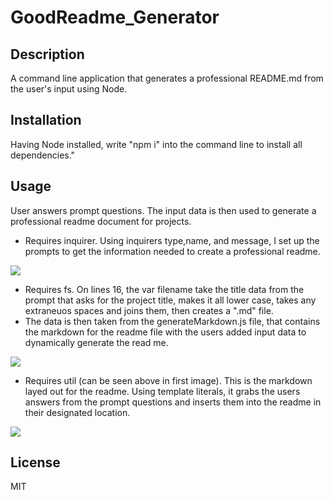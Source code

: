 # GoodReadme_Generator
  
  ## Description 
  A command line application that generates a professional README.md from the user's input using Node.
  ## Installation
  Having Node installed, write "npm i" into the command line to install all dependencies."
  ## Usage
  User answers prompt questions.  The input data is then used to generate a professional readme document for projects.
  - Requires inquirer. Using inquirers type,name, and message, I set up the prompts to get the information needed to create a professional readme.
 
 ![](Images/Inquirer_prompts.png)
 
 - Requires fs.  On lines 16, the var filename take the title data from the prompt that asks for the project title, makes it all lower case, takes any extraneuos spaces and joins them, then creates a ".md" file.
 - The data is then taken from the generateMarkdown.js file, that contains the markdown for the readme file with the users added input data to dynamically generate the read me.
 
 ![](Images/fswritefile.png)
 
 - Requires util (can be seen above in first image).  This is the markdown layed out for the readme.  Using template literals, it grabs the users answers from the prompt questions and inserts them into the readme in their designated location.
 
 ![](Images/markdown.png)
 
  ## License
  MIT
  